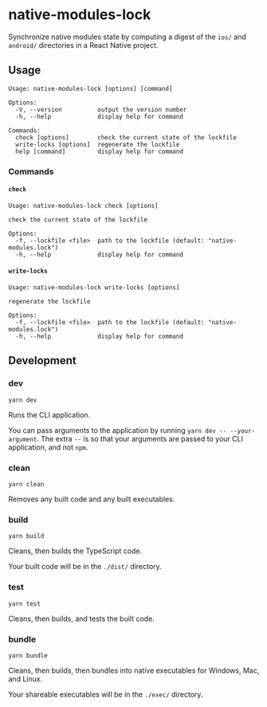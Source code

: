 # native-modules-lock

Synchronize native modules state by computing a digest of the `ios/` and `android/` directories in a React Native project.

## Usage

```
Usage: native-modules-lock [options] [command]

Options:
  -V, --version          output the version number
  -h, --help             display help for command

Commands:
  check [options]        check the current state of the lockfile
  write-locks [options]  regenerate the lockfile
  help [command]         display help for command
```

### Commands

#### `check`
```
Usage: native-modules-lock check [options]

check the current state of the lockfile

Options:
  -f, --lockfile <file>  path to the lockfile (default: "native-modules.lock")
  -h, --help             display help for command
```

#### `write-locks`
```
Usage: native-modules-lock write-locks [options]

regenerate the lockfile

Options:
  -f, --lockfile <file>  path to the lockfile (default: "native-modules.lock")
  -h, --help             display help for command
```


## Development

### **dev**

`yarn dev`

Runs the CLI application.

You can pass arguments to the application by running `yarn dev -- --your-argument`. The extra `--` is so that your arguments are passed to your CLI application, and not `npm`.

### **clean**

`yarn clean`

Removes any built code and any built executables.

### **build**

`yarn build`

Cleans, then builds the TypeScript code.

Your built code will be in the `./dist/` directory.

### **test**

`yarn test`

Cleans, then builds, and tests the built code.

### **bundle**

`yarn bundle`

Cleans, then builds, then bundles into native executables for Windows, Mac, and Linux.

Your shareable executables will be in the `./exec/` directory.
